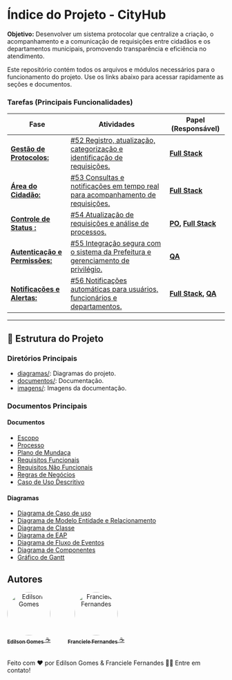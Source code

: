 
# Índice do Projeto - CityHub

**Objetivo:** 
Desenvolver um sistema protocolar que centralize a criação, o acompanhamento e a comunicação de requisições entre cidadãos e os departamentos municipais, promovendo transparência e eficiência no atendimento.


Este repositório contém todos os arquivos e módulos necessários para o funcionamento do projeto. Use os links abaixo para acessar rapidamente as seções e documentos.

### **Tarefas (Principais Funcionalidades)**  
| **Fase**   | **Atividades**                     | **Papel (Responsável)**        |
|------------|------------------------------------------------------|--------------------------------|
| [**Gestão de Protocolos:**](Escopo.md#criação-e-registro-de-protocolos) |  [#52 Registro, atualização, categorização e identificação de requisições.](https://github.com/Francielefernandes06/documentacao-projeto-coorporativo-2024.2/issues/52) | [**Full Stack**](./papeis/Desenvolvedor-FullStack.md) |  
| [**Área do Cidadão:**](Escopo.md#área-do-cidadão) | [#53 Consultas e notificações em tempo real para acompanhamento de requisições.](https://github.com/Francielefernandes06/documentacao-projeto-coorporativo-2024.2/issues/53) | [**Full Stack**](./papeis/Desenvolvedor-FullStack.md) |  
| [**Controle de Status :**](Escopo.md#controle-de-status-e-relatórios) | [#54 Atualização de requisições e análise de processos.](https://github.com/Francielefernandes06/documentacao-projeto-coorporativo-2024.2/issues/54) | **[PO](./papeis/Product-Owner.md), [**Full Stack**](./papeis/Desenvolvedor-FullStack.md)** |  
| [**Autenticação e Permissões:**](Escopo.md#autenticação-e-permissões) | [#55 Integração segura com o sistema da Prefeitura e gerenciamento de privilégio.](https://github.com/Francielefernandes06/documentacao-projeto-coorporativo-2024.2/issues/55) | **[QA](./papeis/QA.md)** |
| [**Notificações e Alertas:**](Escopo.md#notificações-e-alertas) | [#56 Notificações automáticas para usuários, funcionários e departamentos.](https://github.com/Francielefernandes06/documentacao-projeto-coorporativo-2024.2/issues/56) | **[**Full Stack**](./papeis/Desenvolvedor-FullStack.md), [QA](./papeis/QA.md)** |

---

## 📂 Estrutura do Projeto

### **Diretórios Principais**

- [diagramas/](./diagramas): Diagramas do projeto.
- [documentos/](./documentos): Documentação.
- [imagens/](./imagens): Imagens da documentação.


### **Documentos Principais**


#### Documentos

- [Escopo](./Escopo.md)
- [Processo](./Processo.md)
- [Plano de Mundaça](./documentos/documento-mudanca-git.md)
- [Requisitos Funcionais](./documentos/Requisitos-Funcionais-CityHub.md)
- [Requisitos Não Funcionais](./documentos/Requisitos-Funcionais-CityHub.md)
- [Regras de Negócios](./documentos/Regras-de-Negócios-CityHub.md)
- [Caso de Uso Descritivo](./documentos/Caso-de-Uso-CityHub.md)


#### Diagramas

- [Diagrama de Caso de uso](./imagens/Diagrama-Caso-de-Uso.png)
- [Diagrama de Modelo Entidade e Relacionamento](./diagramas/Modelo-Entidade-Relacionamento.md)
- [Diagrama de Classe](./diagramas/Diagrama-Classes.md)
- [Diagrama de EAP](./diagramas/Diagrama-EAP.md)
- [Diagrama de Fluxo de Eventos](./diagramas/Diagrama-Fluxo-Eventos.md)
- [Diagrama de Componentes](./diagramas/Diagrama_Componentes.md)
- [Gráfico de Gantt](./imagens/Gráfico-Gantt.jpeg)



## **Autores**
<div style="display: flex; gap: 20px; align-items: center;">
  <div style="text-align: center;">
    <a href="https://github.com/Edilson-Gomes">
      <img style="border-radius: 50%;" src="https://avatars.githubusercontent.com/u/92894294?v=4" width="100px;" alt="Edilson Gomes" />
      <br />
      <sub><b>Edilson Gomes</b></sub>
    </a>
    <a href="https://github.com/Edilson-Gomes" title="GitHub">☕</a>
  </div>
<br />
  <div style="text-align: center;">
    <a href="https://github.com/Francielefernandes06">
      <img style="border-radius: 50%;" src="https://avatars.githubusercontent.com/u/76757362?s=400&u=684d36af428031c5325f144e85574faa68f9b60f&v=4" width="100px;" alt="Franciele Fernandes" />
      <br />
      <sub><b>Franciele Fernandes</b></sub>
    </a>
    <a href="https://github.com/Francielefernandes06" title="GitHub">☕</a>
  </div>
</div>
<br/>



Feito com ❤️ por Edilson Gomes & Franciele Fernandes 👋🏽 Entre em contato!
